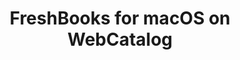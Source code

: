 ---
name: FreshBooks
category: Business
title: FreshBooks for macOS on WebCatalog
key: freshbooks
fullUrl: 'https://www.freshbooks.com/'
hostname: freshbooks.com

---